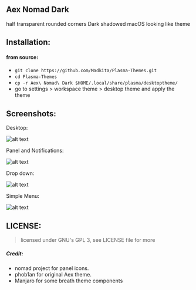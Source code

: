 ## Aex Nomad Dark

half transparent rounded corners Dark shadowed macOS looking like theme 

## Installation:

#### from source:
- `git clone https://github.com/Madkita/Plasma-Themes.git`
- `cd Plasma-Themes`
- `cp -r Aex\ Nomad\ Dark $HOME/.local/share/plasma/desktoptheme/`
- go to settings > workspace theme > desktop theme and apply the theme

## Screenshots:

Desktop:

![alt text](https://raw.githubusercontent.com/Blacksuan19/Plasma-Themes/master/Aex%20Nomad%20Dark/Screenshots/Screenshot_20180324_004751.png)

Panel and Notifications:

![alt text](https://raw.githubusercontent.com/Blacksuan19/Plasma-Themes/master/Aex%20Nomad%20Dark/Screenshots/Screenshot_20180324_004853.png)

Drop down:

![alt text](https://raw.githubusercontent.com/Blacksuan19/Plasma-Themes/master/Aex%20Nomad%20Dark/Screenshots/Screenshot_20180324_004934.png)

Simple Menu:

![alt text](https://raw.githubusercontent.com/Blacksuan19/Plasma-Themes/master/Aex%20Nomad%20Dark/Screenshots/Screenshot_20180324_005029.png)



## LICENSE: 

> licensed under GNU's GPL 3, see LICENSE file for more



##### Credit:
- nomad project for panel icons.
- phob1an for original Aex theme.
- Manjaro for some breath theme components 